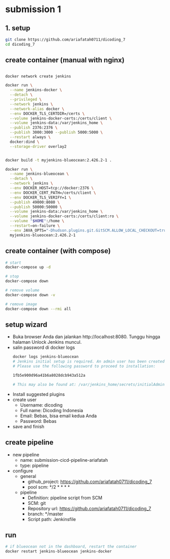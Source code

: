 # submission 1
## 1. setup
```bash
git clone https://github.com/ariafatah0711/dicoding_7
cd dicoding_7
```

## create container (manual with nginx)
```bash

docker network create jenkins

docker run \
  --name jenkins-docker \
  --detach \
  --privileged \
  --network jenkins \
  --network-alias docker \
  --env DOCKER_TLS_CERTDIR=/certs \
  --volume jenkins-docker-certs:/certs/client \
  --volume jenkins-data:/var/jenkins_home \
  --publish 2376:2376 \
  --publish 3000:3000 --publish 5000:5000 \
  --restart always \
  docker:dind \
  --storage-driver overlay2


docker build -t myjenkins-blueocean:2.426.2-1 .

docker run \
  --name jenkins-blueocean \
  --detach \
  --network jenkins \
  --env DOCKER_HOST=tcp://docker:2376 \
  --env DOCKER_CERT_PATH=/certs/client \
  --env DOCKER_TLS_VERIFY=1 \
  --publish 49000:8080 \
  --publish 50000:50000 \
  --volume jenkins-data:/var/jenkins_home \
  --volume jenkins-docker-certs:/certs/client:ro \
  --volume "$HOME":/home \
  --restart=on-failure \
  --env JAVA_OPTS="-Dhudson.plugins.git.GitSCM.ALLOW_LOCAL_CHECKOUT=true" \
  myjenkins-blueocean:2.426.2-1 
```

## create container (with compose)
```bash
# start
docker-compose up -d

# stop
docker-compose down

# remove volume
docker-compose down -v

# remove image
docker-compose down --rmi all
```

## setup wizard
- Buka browser Anda dan jalankan http://localhost:8080. Tunggu hingga halaman Unlock Jenkins muncul.
- salin password di docker logs
  ```bash
  docker logs jenkins-blueocean
  # Jenkins initial setup is required. An admin user has been created and a password generated.
  # Please use the following password to proceed to installation:
  
  1fb5e900d96a41b6a8028dcb943a512a

  # This may also be found at: /var/jenkins_home/secrets/initialAdminPassword
  ```
- Install suggested plugins
- create user
  - Username: dicoding
  - Full name: Dicoding Indonesia
  - Email: Bebas, bisa email kedua Anda
  - Password: Bebas
- save and finish

## create pipeline
- new pipeline
  - name: submission-cicd-pipeline-ariafatah
  - type: pipeline
- configure
  - general
    - github_project: https://github.com/ariafatah0711/dicoding_7
    - pool scm: */2 * * * *
  - pipeline
    - Definition: pipeline script from SCM
    - SCM: git
    - Repository url: https://github.com/ariafatah0711/dicoding_7
    - branch: */master
    - Script path: Jenkinsfile

## run
```bash
# if blueocean not in the dashboard, restart the container
docker restart jenkins-blueocean jenkins-docker
```
